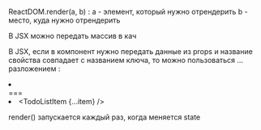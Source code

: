 ReactDOM.render(a, b) :
    a - элемент, который нужно отрендерить
    b - место, куда нужно отрендерить


В JSX можно передать массив в кач

В JSX, если в компонент нужно передать данные из props и название свойства совпадает с названием ключа, то можно пользоваться ... разложением :
    <li><TodoListItem label={item.label} important={item.important} /></li>
    ===
    <li><TodoListItem {...item} /></li>


render() запускается каждый раз, когда меняется state